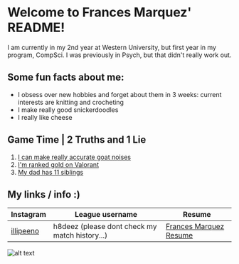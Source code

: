 # Welcome to Frances Marquez' README!
I am currently in my 2nd year at Western University, but first year in my program, CompSci.
I was previously in Psych, but that didn't really work out.

## Some fun facts about me:
- I obsess over new hobbies and forget about them in 3 weeks: current interests are knitting and crocheting
- I make really good snickerdoodles
- I really like cheese

## Game Time | 2 Truths and 1 Lie
1. [I can make really accurate goat noises](https://www.westminster-abbey.org/media/4095/truth.jpg?anchor=center&mode=crop&width=1024&height=512&rnd=132084410060000000)
2. [I'm ranked gold on Valorant](https://www.looper.com/img/gallery/the-untold-truth-of-pinocchio/intro-1637802137.jpg)
3. [My dad has 11 siblings](https://www.westminster-abbey.org/media/4095/truth.jpg?anchor=center&mode=crop&width=1024&height=512&rnd=132084410060000000)

## My links / info :)
| Instagram | League username | Resume |
| --------------- | --------------- | --------------- |
| [illipeeno](https://www.instagram.com/illipeeno/) | h8deez (please dont check my match history...) | [Frances Marquez Resume](https://docs.google.com/document/d/1UPeRcQeEpy6xRTO5DnDaxsrXbSUQbp_UjgQqmYgedpA/edit?usp=sharing) |

![alt text](https://www.transparentpng.com/thumb/cat/2ZPZNa-cat-free-download.png)
